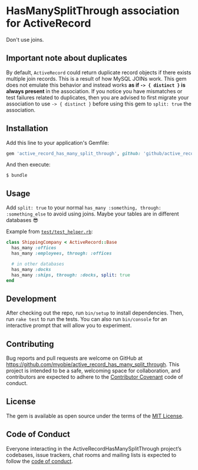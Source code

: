 # HasManySplitThrough association for ActiveRecord

Don't use joins.

## **Important note about duplicates**

By default, `ActiveRecord` could return duplicate record objects if there exists multiple join records. This is a result of how MySQL JOINs work. This gem does not emulate this behavior and instead works **as if `-> { distinct }` is always present** in the association. If you notice you have mismatches or test failures related to duplicates, then you are advised to first migrate your association to use `-> { distinct }` before using this gem to `split: true` the association.

## Installation

Add this line to your application's Gemfile:

```ruby
gem 'active_record_has_many_split_through', github: 'github/active_record_has_many_split_through'
```

And then execute:

    $ bundle

## Usage

Add `split: true` to your normal `has_many :something, through: :something_else` to avoid using joins. Maybe your tables are in different databases 😎

Example from [`test/test_helper.rb`](test/test_helper.rb):

```ruby
class ShippingCompany < ActiveRecord::Base
  has_many :offices
  has_many :employees, through: :offices

  # in other databases
  has_many :docks
  has_many :ships, through: :docks, split: true
end
```

## Development

After checking out the repo, run `bin/setup` to install dependencies. Then, run `rake test` to run the tests. You can also run `bin/console` for an interactive prompt that will allow you to experiment.

## Contributing

Bug reports and pull requests are welcome on GitHub at https://github.com/myobie/active_record_has_many_split_through. This project is intended to be a safe, welcoming space for collaboration, and contributors are expected to adhere to the [Contributor Covenant](http://contributor-covenant.org) code of conduct.

## License

The gem is available as open source under the terms of the [MIT License](https://opensource.org/licenses/MIT).

## Code of Conduct

Everyone interacting in the ActiveRecordHasManySplitThrough project’s codebases, issue trackers, chat rooms and mailing lists is expected to follow the [code of conduct](https://github.com/myobie/active_record_has_many_split_through/blob/master/CODE_OF_CONDUCT.md).
